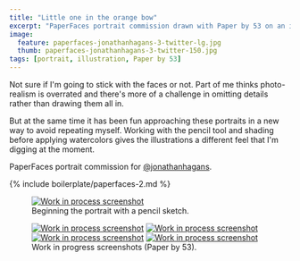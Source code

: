 ```yaml
---
title: "Little one in the orange bow"
excerpt: "PaperFaces portrait commission drawn with Paper by 53 on an iPad."
image: 
  feature: paperfaces-jonathanhagans-3-twitter-lg.jpg
  thumb: paperfaces-jonathanhagans-3-twitter-150.jpg
tags: [portrait, illustration, Paper by 53]
---
```


Not sure if I'm going to stick with the faces or not. Part of me thinks photo-realism is overrated and there's more of a challenge in omitting details rather than drawing them all in.

But at the same time it has been fun approaching these portraits in a new way to avoid repeating myself. Working with the pencil tool and shading before applying watercolors gives the illustrations a different feel that I'm digging at the moment.

PaperFaces portrait commission for <a href="http://twitter.com/jonathanhagans">@jonathanhagans</a>.

{% include boilerplate/paperfaces-2.md %}

<figure>
	<a href="{{ site.url }}/assets/images/paperfaces-jonathanhagans-3-process-1-lg.jpg"><img src="{{ site.url }}/assets/images/paperfaces-jonathanhagans-3-process-1-750.jpg" alt="Work in process screenshot"></a>
	<figcaption>Beginning the portrait with a pencil sketch.</figcaption>
</figure>

<figure class="half">
	<a href="{{ site.url }}/assets/images/paperfaces-jonathanhagans-3-process-2-lg.jpg"><img src="{{ site.url }}/assets/images/paperfaces-jonathanhagans-3-process-2-600.jpg" alt="Work in process screenshot"></a>
	<a href="{{ site.url }}/assets/images/paperfaces-jonathanhagans-3-process-3-lg.jpg"><img src="{{ site.url }}/assets/images/paperfaces-jonathanhagans-3-process-3-600.jpg" alt="Work in process screenshot"></a>
	<a href="{{ site.url }}/assets/images/paperfaces-jonathanhagans-3-process-4-lg.jpg"><img src="{{ site.url }}/assets/images/paperfaces-jonathanhagans-3-process-4-600.jpg" alt="Work in process screenshot"></a>
	<a href="{{ site.url }}/assets/images/paperfaces-jonathanhagans-3-process-5-lg.jpg"><img src="{{ site.url }}/assets/images/paperfaces-jonathanhagans-3-process-5-600.jpg" alt="Work in process screenshot"></a>
	<figcaption>Work in progress screenshots (Paper by 53).</figcaption>
</figure>